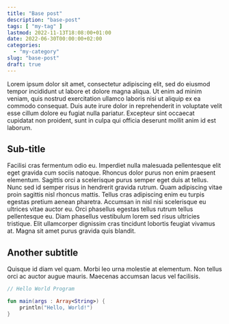 ```yaml
---
title: "Base post"
description: "base-post"
tags: [ "my-tag" ]
lastmod: 2022-11-13T18:08:00+01:00
date: 2022-06-30T00:00:00+02:00
categories:
  - "my-category"
slug: "base-post"
draft: true
---
```


Lorem ipsum dolor sit amet, consectetur adipiscing elit, sed do eiusmod tempor incididunt ut labore et dolore magna aliqua. Ut enim ad minim veniam, quis nostrud exercitation ullamco laboris nisi ut aliquip ex ea commodo consequat. Duis aute irure dolor in reprehenderit in voluptate velit esse cillum dolore eu fugiat nulla pariatur. Excepteur sint occaecat cupidatat non proident, sunt in culpa qui officia deserunt mollit anim id est laborum.

## Sub-title

Facilisi cras fermentum odio eu. Imperdiet nulla malesuada pellentesque elit eget gravida cum sociis natoque. Rhoncus dolor purus non enim praesent elementum. Sagittis orci a scelerisque purus semper eget duis at tellus. Nunc sed id semper risus in hendrerit gravida rutrum. Quam adipiscing vitae proin sagittis nisl rhoncus mattis. Tellus cras adipiscing enim eu turpis egestas pretium aenean pharetra. Accumsan in nisl nisi scelerisque eu ultrices vitae auctor eu. Orci phasellus egestas tellus rutrum tellus pellentesque eu. Diam phasellus vestibulum lorem sed risus ultricies tristique. Elit ullamcorper dignissim cras tincidunt lobortis feugiat vivamus at. Magna sit amet purus gravida quis blandit.

## Another subtitle

Quisque id diam vel quam. Morbi leo urna molestie at elementum. Non tellus orci ac auctor augue mauris. Maecenas accumsan lacus vel facilisis.

```kotlin
// Hello World Program

fun main(args : Array<String>) {
    println("Hello, World!")
}
```
